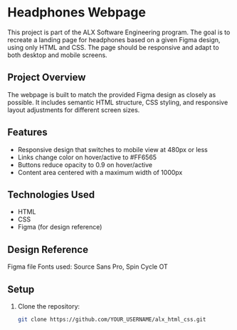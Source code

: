# Headphones Webpage

This project is part of the ALX Software Engineering program. The goal is to recreate a landing page for headphones based on a given Figma design, using only HTML and CSS. The page should be responsive and adapt to both desktop and mobile screens.

## Project Overview
The webpage is built to match the provided Figma design as closely as possible. It includes semantic HTML structure, CSS styling, and responsive layout adjustments for different screen sizes.

## Features
- Responsive design that switches to mobile view at 480px or less
- Links change color on hover/active to #FF6565
- Buttons reduce opacity to 0.9 on hover/active
- Content area centered with a maximum width of 1000px

## Technologies Used
- HTML
- CSS
- Figma (for design reference)

## Design Reference
Figma file 
Fonts used: Source Sans Pro, Spin Cycle OT

## Setup
1. Clone the repository:
   ```bash
   git clone https://github.com/YOUR_USERNAME/alx_html_css.git
